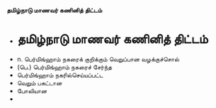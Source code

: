 **தமிழ்நாடு மாணவர் கணினித் திட்டம்**
- # தமிழ்நாடு மாணவர் கணினித் திட்டம்
- n. பெர்மிங்ஹாம் நகரைக் குறிக்கும் வெறுப்பான வழக்குச்சொல்
- (பெ.) பெர்மிங்ஹாம் நகரைச் சேர்ந்த
- பெர்மிங்ஹாம் நகரில்செய்யப்பட்ட
- வெறும் பகட்டான
- போலியான
-

